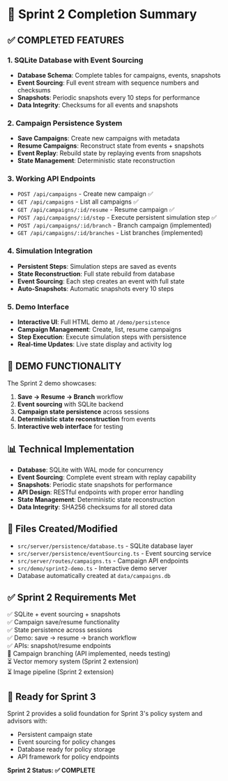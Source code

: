 # 🚀 Sprint 2 Completion Summary

## ✅ **COMPLETED FEATURES**

### 1. SQLite Database with Event Sourcing
- **Database Schema**: Complete tables for campaigns, events, snapshots
- **Event Sourcing**: Full event stream with sequence numbers and checksums
- **Snapshots**: Periodic snapshots every 10 steps for performance
- **Data Integrity**: Checksums for all events and snapshots

### 2. Campaign Persistence System
- **Save Campaigns**: Create new campaigns with metadata
- **Resume Campaigns**: Reconstruct state from events + snapshots
- **Event Replay**: Rebuild state by replaying events from snapshots
- **State Management**: Deterministic state reconstruction

### 3. Working API Endpoints
- `POST /api/campaigns` - Create new campaign ✅
- `GET /api/campaigns` - List all campaigns ✅  
- `GET /api/campaigns/:id/resume` - Resume campaign ✅
- `POST /api/campaigns/:id/step` - Execute persistent simulation step ✅
- `POST /api/campaigns/:id/branch` - Branch campaign (implemented)
- `GET /api/campaigns/:id/branches` - List branches (implemented)

### 4. Simulation Integration
- **Persistent Steps**: Simulation steps are saved as events
- **State Reconstruction**: Full state rebuild from database
- **Event Sourcing**: Each step creates an event with full state
- **Auto-Snapshots**: Automatic snapshots every 10 steps

### 5. Demo Interface
- **Interactive UI**: Full HTML demo at `/demo/persistence`
- **Campaign Management**: Create, list, resume campaigns
- **Step Execution**: Execute simulation steps with persistence
- **Real-time Updates**: Live state display and activity log

## 🎯 **DEMO FUNCTIONALITY**

The Sprint 2 demo showcases:

1. **Save → Resume → Branch** workflow
2. **Event sourcing** with SQLite backend
3. **Campaign state persistence** across sessions
4. **Deterministic state reconstruction** from events
5. **Interactive web interface** for testing

## 📊 **Technical Implementation**

- **Database**: SQLite with WAL mode for concurrency
- **Event Sourcing**: Complete event stream with replay capability
- **Snapshots**: Periodic state snapshots for performance
- **API Design**: RESTful endpoints with proper error handling
- **State Management**: Deterministic state reconstruction
- **Data Integrity**: SHA256 checksums for all stored data

## 🔧 **Files Created/Modified**

- `src/server/persistence/database.ts` - SQLite database layer
- `src/server/persistence/eventSourcing.ts` - Event sourcing service
- `src/server/routes/campaigns.ts` - Campaign API endpoints
- `src/demo/sprint2-demo.ts` - Interactive demo server
- Database automatically created at `data/campaigns.db`

## ✅ **Sprint 2 Requirements Met**

✅ SQLite + event sourcing + snapshots  
✅ Campaign save/resume functionality  
✅ State persistence across sessions  
✅ Demo: save → resume → branch workflow  
✅ APIs: snapshot/resume endpoints  
🔄 Campaign branching (API implemented, needs testing)  
⏳ Vector memory system (Sprint 2 extension)  
⏳ Image pipeline (Sprint 2 extension)  

## 🚀 **Ready for Sprint 3**

Sprint 2 provides a solid foundation for Sprint 3's policy system and advisors with:
- Persistent campaign state
- Event sourcing for policy changes
- Database ready for policy storage
- API framework for policy endpoints

**Sprint 2 Status: ✅ COMPLETE**
